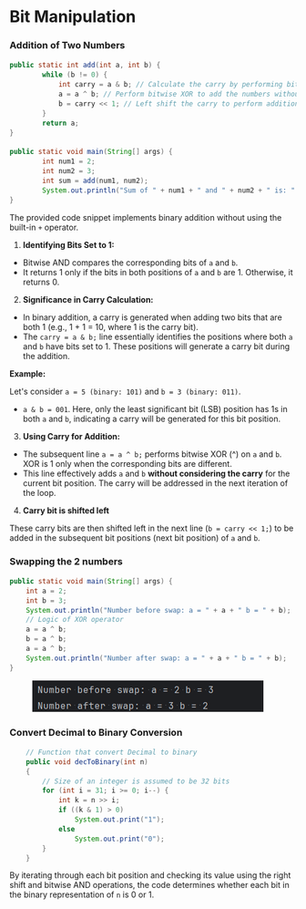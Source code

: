 # Bit Manipulation

### Addition of Two Numbers

```java
public static int add(int a, int b) {
        while (b != 0) {
            int carry = a & b; // Calculate the carry by performing bitwise AND
            a = a ^ b; // Perform bitwise XOR to add the numbers without carry
            b = carry << 1; // Left shift the carry to perform addition with the next bit
        }
        return a;
}

public static void main(String[] args) {
        int num1 = 2;
        int num2 = 3;
        int sum = add(num1, num2);
        System.out.println("Sum of " + num1 + " and " + num2 + " is: " + sum);
}
```

The provided code snippet implements binary addition without using the built-in `+` operator.&#x20;

1. **Identifying Bits Set to 1:**

* Bitwise AND compares the corresponding bits of `a` and `b`.
* It returns 1 only if the bits in both positions of `a` and `b` are 1. Otherwise, it returns 0.

2. &#x20;**Significance in Carry Calculation:**

* In binary addition, a carry is generated when adding two bits that are both 1 (e.g., 1 + 1 = 10, where 1 is the carry bit).
* The `carry = a & b;` line essentially identifies the positions where both `a` and `b` have bits set to 1. These positions will generate a carry bit during the addition.

**Example:**

Let's consider `a = 5 (binary: 101)` and `b = 3 (binary: 011)`.

* `a & b = 001`. Here, only the least significant bit (LSB) position has 1s in both `a` and `b`, indicating a carry will be generated for this bit position.

3. &#x20;**Using Carry for Addition:**

* The subsequent line `a = a ^ b;` performs bitwise XOR (^) on `a` and `b`. XOR is 1 only when the corresponding bits are different.
* This line effectively adds `a` and `b` **without considering the carry** for the current bit position. The carry will be addressed in the next iteration of the loop.

4. **Carry bit is shifted left**

These carry bits are then shifted left in the next line (`b = carry << 1;`) to be added in the subsequent bit positions (next bit position) of `a` and `b`.



### Swapping the 2 numbers

```java
public static void main(String[] args) {
    int a = 2;
    int b = 3;
    System.out.println("Number before swap: a = " + a + " b = " + b);
    // Logic of XOR operator
    a = a ^ b;
    b = a ^ b;
    a = a ^ b;
    System.out.println("Number after swap: a = " + a + " b = " + b);
}
```

<figure><img src="../../.gitbook/assets/image (1) (1) (1) (1) (1) (1) (1) (1) (1) (1) (1) (1) (1) (1) (1) (1) (1) (1) (1) (1) (1) (1) (1) (1) (1) (1) (1) (1) (1) (1) (1) (1) (1) (1) (1).png" alt=""><figcaption></figcaption></figure>



### Convert Decimal to Binary Conversion

```java
    // Function that convert Decimal to binary 
    public void decToBinary(int n) 
    { 
        // Size of an integer is assumed to be 32 bits 
        for (int i = 31; i >= 0; i--) { 
            int k = n >> i; 
            if ((k & 1) > 0) 
                System.out.print("1"); 
            else
                System.out.print("0"); 
        } 
    } 
```

By iterating through each bit position and checking its value using the right shift and bitwise AND operations, the code determines whether each bit in the binary representation of `n` is 0 or 1.



